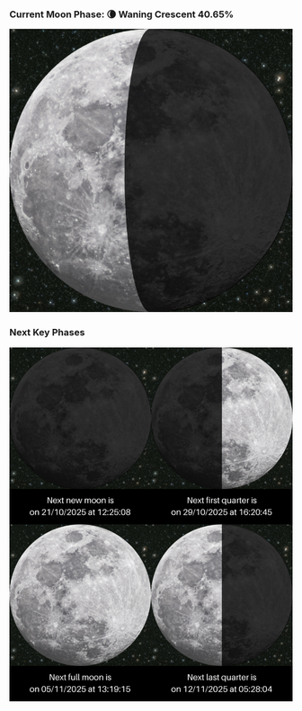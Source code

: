 ### Current Moon Phase: 🌘 Waning Crescent 40.65%
![Moon Phase](moonphase.png)
### Next Key Phases
![Gallery](gallery.png)